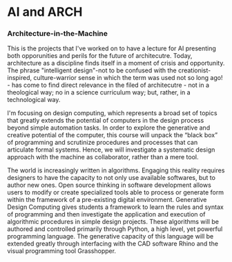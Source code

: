 # AI and ARCH
 
### Architecture-in-the-Machine

This is the projects that I've worked on to have a lecture for AI presenting both opporunities and perils for the future of architecutre.
Today, architecture as a discipline finds itself in a moment of crisis and opportunity. The phrase "intelligent design"-not to be confused with the creationist-inspired, culture-warrior sense in which the term was used not so long ago! - has come to find direct relevance in the filed of architecutre - not in a theological way; no in a science curriculum way; but, rather, in a technological way. 

I'm focusing on design computing, which represents a broad set of topics that greatly extends the potential of computers in the design process beyond simple automation tasks. 
In order to explore the generative and creative potential of the computer, this course will unpack the “black box” of programming and scrutinize procedures and processes that can articulate formal systems. 
Hence, we will investigate a systematic design approach with the machine as collaborator, rather than a mere tool.

The world is increasingly written in algorithms. Engaging this reality requires designers to have the capacity to not only use available softwares, but to author new ones.
Open source thinking in software development allows users to modify or create specialized tools able to process or generate form within the framework of a pre-existing digital environment. 
Generative Design Computing gives students a framework to learn the rules and syntax of programming and then investigate the application and execution of algorithmic procedures in simple 
design projects. 
These algorithms will be authored and controlled primarily through Python, a high level, yet powerful programming language. 
The generative capacity of this language will be extended greatly through interfacing with the CAD software Rhino and the visual programming tool Grasshopper. 
